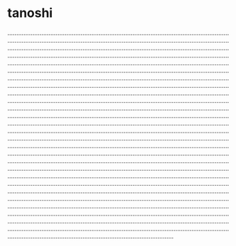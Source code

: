 # tanoshi
.................................................................................................................................................................................................................................................................................................................................................................................................................................................................................................................................................................................................................................................................................................................................................................................................................................................................................................................................................................................................................................................................................................................................................................................................................................................................................................................................................................................................................................................................................................................................................................................................................................................................................................................................................................................................................................................................................................................................................................................................................................................................................................................................................................................................................................................................................................................................................................................................................................................................................................................................................................................................................................................................................................................................................................................................................................................................................................................................................................................................................................................................................................................................................................................................................................................................................................................................................................................................................................................................................................................................................................................